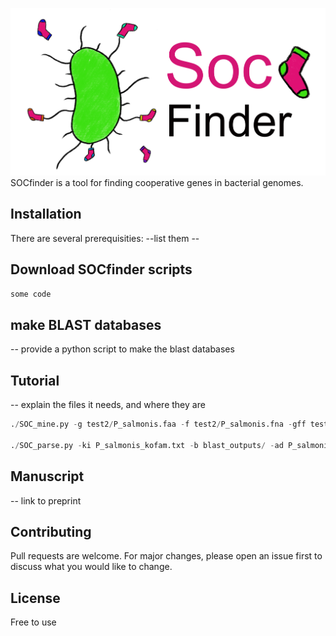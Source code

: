 
![SOCfinder](Soc_finder_v4.png)
SOCfinder is a tool for finding cooperative genes in bacterial genomes.

## Installation

There are several prerequisities:
--list them --

## Download SOCfinder scripts
```bash
some code
```

## make BLAST databases
-- provide a python script to make the blast databases

## Tutorial

-- explain the files it needs, and where they are

```python
./SOC_mine.py -g test2/P_salmonis.faa -f test2/P_salmonis.fna -gff test2/P_salmonis.gff3 -O P_salmonis_kofam.txt -n

./SOC_parse.py -ki P_salmonis_kofam.txt -b blast_outputs/ -ad P_salmonis/ -ac NZ_CP013821.1 -k inputs/SOCIAL_KO.csv -a inputs/antismash_types.csv -so socks.csv -ko kofam.csv -ao antismash.csv -bo blast.csv
```

## Manuscript

-- link to preprint

## Contributing

Pull requests are welcome. For major changes, please open an issue first
to discuss what you would like to change.

## License

Free to use
